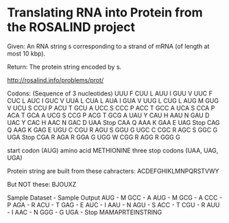 # Translating RNA into Protein from the ROSALIND project

Given: An RNA string s corresponding to a strand of mRNA (of length at most 10 kbp).

Return: The protein string encoded by s.

<http://rosalind.info/problems/prot/>


Codons:  (Sequence of 3 nucleotides)
UUU F      CUU L      AUU I      GUU V
UUC F      CUC L      AUC I      GUC V
UUA L      CUA L      AUA I      GUA V
UUG L      CUG L      AUG M      GUG V
UCU S      CCU P      ACU T      GCU A
UCC S      CCC P      ACC T      GCC A
UCA S      CCA P      ACA T      GCA A
UCG S      CCG P      ACG T      GCG A
UAU Y      CAU H      AAU N      GAU D
UAC Y      CAC H      AAC N      GAC D
UAA Stop   CAA Q      AAA K      GAA E
UAG Stop   CAG Q      AAG K      GAG E
UGU C      CGU R      AGU S      GGU G
UGC C      CGC R      AGC S      GGC G
UGA Stop   CGA R      AGA R      GGA G
UGG W      CGG R      AGG R      GGG G


start codon (AUG) amino acid METHIONINE
three stop codons (UAA, UAG, UGA)

Protein string are built from these cahracters:
ACDEFGHIKLMNPQRSTVWY

But NOT these:
BJOUXZ

Sample Dataset - Sample Output
AUG - M
GCC - A
AUG - M
GCG - A
CCC - P
AGA - R
ACU - T
GAG - E
AUC - I
AAU - N
AGU - S
ACC - T
CGU - R
AUU - I
AAC - N
GGG - G
UGA - Stop
MAMAPRTEINSTRING
